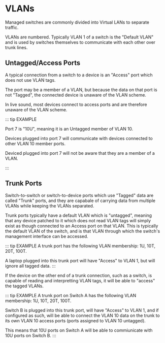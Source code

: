# VLANs

Managed switches are commonly divided into Virtual LANs to separate traffic.

VLANs are numbered. Typically VLAN 1 of a switch is the "Default VLAN" and is used by switches themselves to communicate with each other over trunk lines.

## Untagged/Access Ports

A typical connection from a switch to a device is an "Access" port which does not use VLAN tags.

The port may be a member of a VLAN, but because the data on that port is not "Tagged", the connected device is unaware of the VLAN scheme.

In live sound, most devices connect to access ports and are therefore unaware of the VLAN scheme.

::: tip EXAMPLE

Port 7 is "10U", meaning it is an Untagged member of VLAN 10.

Devices plugged into port 7 will communicate with devices connected to other VLAN 10 member ports.

Deviced plugged into port 7 will not be aware that they are a member of a VLAN.

:::

## Trunk Ports

Switch-to-switch or switch-to-device ports which use "Tagged" data are called "Trunk" ports, and they are capabale of carrying data from multiple VLANs while keeping the VLANs separated.

Trunk ports typically have a default VLAN which is "untagged", meaning that any device patched to it which does not read VLAN tags will simply exist as though connected to an Access port on that VLAN. This is typically the default VLAN of the switch, and is that VLAN through which the switch's management interface can be accessed.

::: tip EXAMPLE
A trunk port has the following VLAN membership: 1U, 10T, 20T, 100T.

A laptop plugged into this trunk port will have "Access" to VLAN 1, but will ignore all tagged data.
:::

If the device on the other end of a trunk connection, such as a switch, is capable of reading and interpretting VLAN tags, it will be able to "access" the tagged VLANs.

::: tip EXAMPLE
A trunk port on Switch A has the following VLAN membership: 1U, 10T, 20T, 100T.

Switch B is plugged into this trunk port, will have "Access" to VLAN 1, and if configured as such, will be able to connect the VLAN 10 data on the trunk to its own VLAN 10 access ports (ports assigned to VLAN 10 untagged).

This means that 10U ports on Switch A will be able to commiunicate with 10U ports on Switch B.
:::
